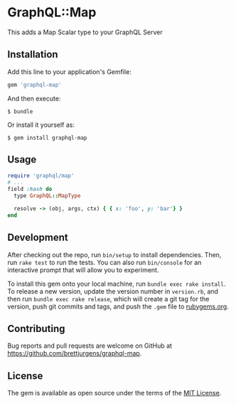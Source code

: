 # GraphQL::Map

This adds a Map Scalar type to your GraphQL Server

## Installation

Add this line to your application's Gemfile:

```ruby
gem 'graphql-map'
```

And then execute:

    $ bundle

Or install it yourself as:

    $ gem install graphql-map

## Usage

```ruby
require 'graphql/map'
# ...
field :hash do
  type GraphQL::MapType

  resolve -> (obj, args, ctx) { { x: 'foo', y: 'bar'} }
end
```

## Development

After checking out the repo, run `bin/setup` to install dependencies. Then, run `rake test` to run the tests. You can also run `bin/console` for an interactive prompt that will allow you to experiment.

To install this gem onto your local machine, run `bundle exec rake install`. To release a new version, update the version number in `version.rb`, and then run `bundle exec rake release`, which will create a git tag for the version, push git commits and tags, and push the `.gem` file to [rubygems.org](https://rubygems.org).

## Contributing

Bug reports and pull requests are welcome on GitHub at https://github.com/brettjurgens/graphql-map.


## License

The gem is available as open source under the terms of the [MIT License](http://opensource.org/licenses/MIT).

